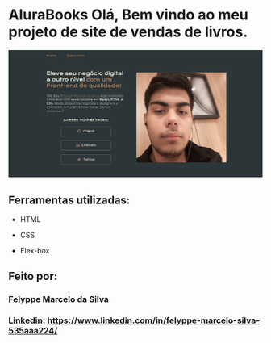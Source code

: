 # AluraBooks Olá, Bem vindo ao meu projeto de site de vendas de livros.

![image](https://github.com/felyppe1201/portfolio/blob/main/img__portfolio.png)

## Ferramentas utilizadas:

* HTML

* CSS

* Flex-box

## Feito por:

### Felyppe Marcelo da Silva

### Linkedin: https://www.linkedin.com/in/felyppe-marcelo-silva-535aaa224/
